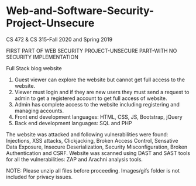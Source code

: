 # Web-and-Software-Security-Project-Unsecure 

CS 472 & CS 315-Fall 2020 and Spring 2019 

FIRST PART OF WEB SECURITY PROJECT-UNSECURE PART-WITH NO SECURITY IMPLEMENTATION 

Full Stack blog website 

1. Guest viewer can explore the website but cannot get full access to the website. 
2. Viewer must login and if they are new users they must send a request to admin to get a registered account to get full access of website. 
3. Admin has complete access to the website including registering and managing accounts. 
4. Front end development languages: HTML, CSS, JS, Bootstrap, jQuery 
5. Back end development languages: SQL and PHP

The website was attacked and following vulnerabilities were found: Injections, XSS attacks, Clickjacking, Broken Access Control, Sensative Data Exposure, Insecure Deserialization, Security Misconfiguration, Broken Authentication and CSRF. 
Website was scanned using DAST and SAST tools for all the vulnerabilities: ZAP and Arachni analysis tools. 

NOTE: Please unzip all files before proceeding. Images/gifs folder is not included for privacy issues. 
